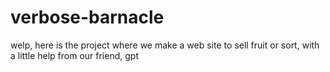 # verbose-barnacle
<!-- the name need to be change later -->

welp, here is the project where we make a 
web site to sell fruit or sort, with a 
little help from our friend, gpt